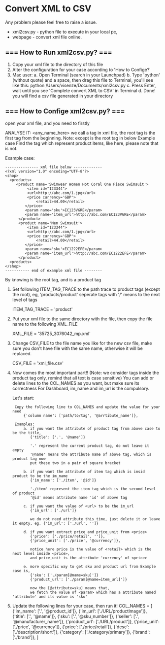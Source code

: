 # Convert XML to CSV
Any problem please feel free to raise a issue.

* xml2csv.py - python file to execute in your local pc,
* webpage - convert xml file online.

## === How to Run xml2csv.py? ===
1. Copy your xml file to the directory of this file
2. Alter the configuration for your case according to 'How to Confige?'
3. Mac user:
    a. Open Terminal (search in your Launchpad)
    b. Type 'python' (without quote) and a space, then drag this file to Terminal, you'll see like this:
        python /Users/visenze/Documents/xml2csv.py
    c. Press Enter, wait until you see 'Complete convert XML to CSV' in Terminal
    d. Done! you will find a csv file generated in your directory



## === How to Confige xml2csv.py? ===
open your xml file, and you need to firstly

ANALYSE IT:
    <any_name_here> we call a tag in xml file, the root tag is the first tag from the beginning.
    Note: except <?xml version="1.0" encoding="UTF-8"?>
    <shop> is the root tag in below Example case
    Find the tag which represent product items, like <product> here, please note that <products> is not.

Example case:

    --------------- xml file below -------------
    <?xml version="1.0" encoding="UTF-8"?>
    <shop>
      <products>
         <product name='Swimwear Women Hot Coral One Piece Swimsuit'>
              <item id="123344">
              <url>http://abc.com/1.jpg</url>
              <price currency='GBP'>
                  <retail>44.00</retail>
             </price>
             <param name='sku'>EC123VGRE</param>
             <param name='item_url'>http://abc.com/EC123VGRE</param>
          </product>
          <product name='Men Swimsuit'>
              <item id="123344">
              <url>http://abc.com/1.jpg</url>
              <price currency='GBP'>
                  <retail>44.00</retail>
             </price>
             <param name='sku'>EC1222EFE</param>
             <param name='item_url'>http://abc.com/EC1222EFE</param>
          </product>
      <products>
    </shop>
    ----------- end of example xml file --------

By knowing <shop> is the root tag, and <product> is a product tag

1. Set following ITEM_TAG_TRACE to the path trace to product tags (except the root), eg, 'products/product'
seperate tags with '/' means to the next level of tags

    ITEM_TAG_TRACE = 'product'


2. Put your xml file to the same directory with the file, then copy the file name to the following XML_FILE

    XML_FILE = '35725_3076042_mp.xml'


3. Change CSV_FILE to the file name you like for the new csv file,
   make sure you don't have file with the same name, otherwise it will be replaced.
   
    CSV_FILE = 'xml_file.csv'
    

4. Now comes the most important part!!
(Note: we consider tags inside the product tag only, remind that all text is case sensitive)
You can add or delete lines to the COL_NAMES as you want, but make sure its correctness
For Dashboard, im_name and im_url is the compulsory.

    Let's start:

        Copy the following line to COL_NAMES and update the value for your need
            {'column name': ['path/to/tag', '@arrtibute_name']},

        Examples:
            a. if you want the attribute of product tag from above case to be the title,
               {'title': ['.', '@name']}

               '.' represent the current product tag, do not leave it empty
               '@name' means the attribute name of above tag, which is product tag now
               put these two in a pair of square bracket

            b. if you want the attribute of item tag which is insid product to be the im_name
               {'im_name': ['./item', '@id']}

               './item' represent the item tag which is the second level of product
               '@id' means attribute name 'id' of above tag

            c. if you want the value of <url> to be the im_url
               {'im_url': ['./url']}

               we do not need attribute this time, just delete it or leave it empty, eg. {'im_url': ['./url', '']}

            d. if you want extract price and price_unit from <price>
               {'price': ['./price/retail', '']},
               {'price_unit': ['./price', '@currency']},

               notice here price is the value of <retail> which is the next level inside <price>,
               and price_unit is the attribute 'currency' of <price>

            e. more specific way to get sku and product url from Example case is,
               {'sku': ['./param[@name=sku]']}
               {'product_url': ['./param[@name=item_url]']}

               now the [@attribute=sku] means that,
               we fetch the value of <param> which has a attribute named 'attribute' and its value is 'sku'


5. Update the following lines for your case, then run it!
COL_NAMES = [
             {'im_name': ['.', '@product_id']},
             {'im_url': ['./URL/productImage']},
             {'title': ['.', '@name']},
             {'sku': ['.', '@sku_number']},
             {'seller': ['.', '@manufacturer_name']},
             {'product_url': ['./URL/product']},
             {'price_unit': ['./price', '@currency']},
             {'price': ['./price/retail']},
             {'desc': ['./description/short']},
             {'category': ['./category/primary']},
             {'brand': ['./brand']},
             ]

